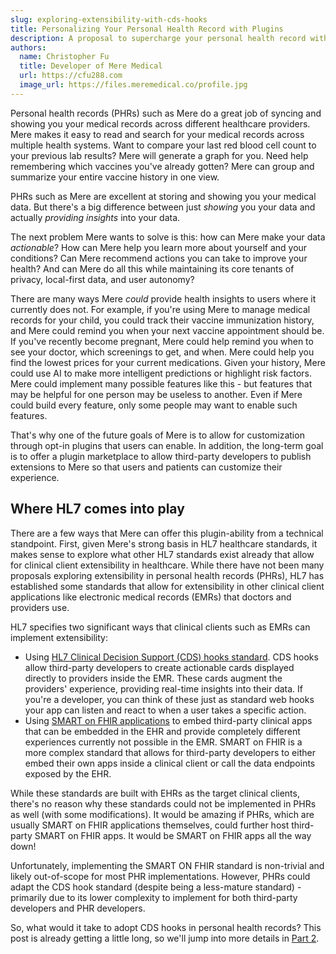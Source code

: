 ```yaml
---
slug: exploring-extensibility-with-cds-hooks
title: Personalizing Your Personal Health Record with Plugins
description: A proposal to supercharge your personal health record with third-party CDS hooks
authors:
  name: Christopher Fu
  title: Developer of Mere Medical
  url: https://cfu288.com
  image_url: https://files.meremedical.co/profile.jpg
---
```


Personal health records (PHRs) such as Mere do a great job of syncing and showing you your medical records across different healthcare providers. Mere makes it easy to read and search for your medical records across multiple health systems. Want to compare your last red blood cell count to your previous lab results? Mere will generate a graph for you. Need help remembering which vaccines you've already gotten? Mere can group and summarize your entire vaccine history in one view.

PHRs such as Mere are excellent at storing and showing you your medical data. But there's a big difference between just _showing_ you your data and actually _providing insights_ into your data.

The next problem Mere wants to solve is this: how can Mere make your data _actionable_? How can Mere help you learn more about yourself and your conditions? Can Mere recommend actions you can take to improve your health? And can Mere do all this while maintaining its core tenants of privacy, local-first data, and user autonomy?

<!--truncate-->

There are many ways Mere _could_ provide health insights to users where it currently does not. For example, if you're using Mere to manage medical records for your child, you could track their vaccine immunization history, and Mere could remind you when your next vaccine appointment should be. If you've recently become pregnant, Mere could help remind you when to see your doctor, which screenings to get, and when. Mere could help you find the lowest prices for your current medications. Given your history, Mere could use AI to make more intelligent predictions or highlight risk factors. Mere could implement many possible features like this - but features that may be helpful for one person may be useless to another. Even if Mere could build every feature, only some people may want to enable such features.

That's why one of the future goals of Mere is to allow for customization through opt-in plugins that users can enable. In addition, the long-term goal is to offer a plugin marketplace to allow third-party developers to publish extensions to Mere so that users and patients can customize their experience.

## Where HL7 comes into play

There are a few ways that Mere can offer this plugin-ability from a technical standpoint. First, given Mere's strong basis in HL7 healthcare standards, it makes sense to explore what other HL7 standards exist already that allow for clinical client extensibility in healthcare. While there have not been many proposals exploring extensibility in personal health records (PHRs), HL7 has established some standards that allow for extensibility in other clinical client applications like electronic medical records (EMRs) that doctors and providers use.

HL7 specifies two significant ways that clinical clients such as EMRs can implement extensibility:

- Using [HL7 Clinical Decision Support (CDS) hooks standard](https://cds-hooks.org/). CDS hooks allow third-party developers to create actionable cards displayed directly to providers inside the EMR. These cards augment the providers' experience, providing real-time insights into their data. If you're a developer, you can think of these just as standard web hooks your app can listen and react to when a user takes a specific action.
- Using [SMART on FHIR applications](https://www.hl7.org/fhir/smart-app-launch/) to embed third-party clinical apps that can be embedded in the EHR and provide completely different experiences currently not possible in the EMR. SMART on FHIR is a more complex standard that allows for third-party developers to either embed their own apps inside a clinical client or call the data endpoints exposed by the EHR.

While these standards are built with EHRs as the target clinical clients, there's no reason why these standards could not be implemented in PHRs as well (with some modifications). It would be amazing if PHRs, which are usually SMART on FHIR applications themselves, could further host third-party SMART on FHIR apps. It would be SMART on FHIR apps all the way down!

Unfortunately, implementing the SMART ON FHIR standard is non-trivial and likely out-of-scope for most PHR implementations. However, PHRs could adapt the CDS hook standard (despite being a less-mature standard) - primarily due to its lower complexity to implement for both third-party developers and PHR developers.

So, what would it take to adopt CDS hooks in personal health records? This post is already getting a little long, so we'll jump into more details in [Part 2](/blog/exploring-extensibility-with-cds-hooks-part-2).
